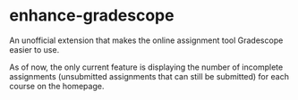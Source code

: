 # enhance-gradescope
An unofficial extension that makes the online assignment tool Gradescope easier to use.

As of now, the only current feature is displaying the number of incomplete assignments (unsubmitted assignments that can still be submitted) for each course on the homepage.
